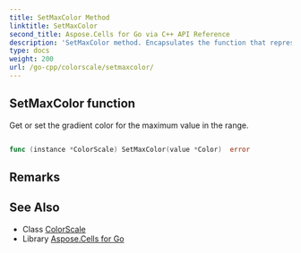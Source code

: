 ```yaml
---
title: SetMaxColor Method 
linktitle: SetMaxColor
second_title: Aspose.Cells for Go via C++ API Reference
description: 'SetMaxColor method. Encapsulates the function that represents setmaxcolor in Go.'
type: docs
weight: 200
url: /go-cpp/colorscale/setmaxcolor/
---
```


## SetMaxColor function

Get or set the gradient color for the maximum value in the range.

```go

func (instance *ColorScale) SetMaxColor(value *Color)  error

```

## Remarks


## See Also

* Class [ColorScale](../)
* Library [Aspose.Cells for Go](../../)
